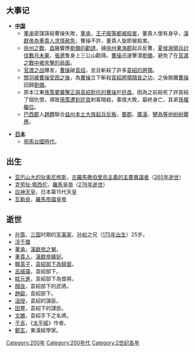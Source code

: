 ## 大事记

  - **[中国](https://zh.wikipedia.org/wiki/中国 "wikilink")**
      - [董承](../Page/董承.md "wikilink")密謀誅殺曹操失敗，[董承](../Page/董承.md "wikilink")，[王子服等都被殺害](https://zh.wikipedia.org/wiki/王子服 "wikilink")，董貴人懷有身孕，[漢獻帝為董貴人求情赦免](https://zh.wikipedia.org/wiki/漢獻帝 "wikilink")，曹操不許，董貴人旋即被殺害。
      - [徐州之戰](../Page/徐州之戰.md "wikilink")，[昌豨](../Page/昌豨.md "wikilink")響應[劉備的勸誘](https://zh.wikipedia.org/wiki/劉備 "wikilink")，據[徐州](https://zh.wikipedia.org/wiki/徐州 "wikilink")[東海郡](../Page/東海郡.md "wikilink")起兵反曹，[夏侯淵領兵討伐數月未果](https://zh.wikipedia.org/wiki/夏侯淵 "wikilink")，[張遼](../Page/張遼.md "wikilink")隻身上三公山勸降。[曹操](../Page/曹操.md "wikilink")迅速擊潰[劉備](https://zh.wikipedia.org/wiki/劉備 "wikilink")，避免了在[官渡之戰中被夾擊的局面](https://zh.wikipedia.org/wiki/官渡之戰 "wikilink")。
      - [官渡之战](../Page/官渡之战.md "wikilink")爆发，[曹操](../Page/曹操.md "wikilink")破[袁绍](../Page/袁绍.md "wikilink")，並且斬殺了許多[袁紹的將領](https://zh.wikipedia.org/wiki/袁紹 "wikilink")。
      - [關羽被曹操受困之後](https://zh.wikipedia.org/wiki/關羽 "wikilink")，為[曹操](../Page/曹操.md "wikilink")立下斬殺[袁紹將領](https://zh.wikipedia.org/wiki/袁紹 "wikilink")[顏良之功](https://zh.wikipedia.org/wiki/顏良 "wikilink")，之後脫離[曹操](../Page/曹操.md "wikilink")回歸[劉備](https://zh.wikipedia.org/wiki/劉備 "wikilink")。
      - 原本江東[孫策要襲擊正與](https://zh.wikipedia.org/wiki/孫策 "wikilink")[袁紹對抗的](https://zh.wikipedia.org/wiki/袁紹 "wikilink")[曹操](../Page/曹操.md "wikilink")於[許昌](https://zh.wikipedia.org/wiki/許昌 "wikilink")，因為之前殺死了許貢結了個仇恨，導致[孫策遭到](https://zh.wikipedia.org/wiki/孫策 "wikilink")[許貢](../Page/許貢.md "wikilink")刺客暗殺，事情大敗，最終身亡，其弟[孫權繼位](https://zh.wikipedia.org/wiki/孫權 "wikilink")。
      - [巴西郡](../Page/巴西郡.md "wikilink")人[趙韙](../Page/趙韙.md "wikilink")聯合[益州本土大族起兵反叛](https://zh.wikipedia.org/wiki/益州 "wikilink")，[蜀郡](../Page/蜀郡.md "wikilink")、[廣漢](https://zh.wikipedia.org/wiki/廣漢 "wikilink")、[犍為等地紛紛響應](https://zh.wikipedia.org/wiki/犍為 "wikilink")。

<!-- end list -->

  - **[日本](../Page/日本.md "wikilink")**
      - [邪馬台國時代](https://zh.wikipedia.org/wiki/邪馬台國 "wikilink")。

## 出生

  - [亚历山大的狄奥尼修斯](../Page/亚历山大的狄奥尼修斯.md "wikilink")，[古羅馬撒伯里烏主義的主要異議者](https://zh.wikipedia.org/wiki/古羅馬 "wikilink")（[265年逝世](https://zh.wikipedia.org/wiki/265年 "wikilink")）
  - [克劳狄·塔西佗](https://zh.wikipedia.org/wiki/克劳狄·塔西佗 "wikilink")，[羅馬皇帝](../Page/羅馬皇帝.md "wikilink")（[276年逝世](https://zh.wikipedia.org/wiki/276年 "wikilink")）
  - [应神天皇](../Page/应神天皇.md "wikilink")，日本第15代天皇
  - [瓦勒良](../Page/瓦勒良.md "wikilink")，[羅馬帝國皇帝](https://zh.wikipedia.org/wiki/羅馬帝國皇帝 "wikilink")

## 逝世

  - [孙策](../Page/孙策.md "wikilink")，[三国](../Page/三国.md "wikilink")时期的[军事家](https://zh.wikipedia.org/wiki/军事家 "wikilink")，[孙权](../Page/孙权.md "wikilink")之兄（[175年出生](https://zh.wikipedia.org/wiki/175年 "wikilink")）25岁。
  - [淳于瓊](https://zh.wikipedia.org/wiki/淳于瓊 "wikilink")
  - [董承](../Page/董承.md "wikilink")，[漢獻帝之舅](https://zh.wikipedia.org/wiki/漢獻帝 "wikilink")。
  - [董貴人](https://zh.wikipedia.org/wiki/董貴人 "wikilink")，[漢獻帝嬪妃](https://zh.wikipedia.org/wiki/漢獻帝 "wikilink")。
  - [韓莒子](https://zh.wikipedia.org/wiki/韓莒子 "wikilink")，[袁紹部下為騎督](https://zh.wikipedia.org/wiki/袁紹 "wikilink")。
  - [呂威璜](https://zh.wikipedia.org/wiki/呂威璜 "wikilink")，袁紹部下。
  - [眭元進](https://zh.wikipedia.org/wiki/眭元進 "wikilink")，袁紹部下為督將。
  - [顏良](https://zh.wikipedia.org/wiki/顏良 "wikilink")，袁紹部下的武將。
  - [趙叡](https://zh.wikipedia.org/wiki/趙叡 "wikilink")，袁紹部下。
  - [沮授](../Page/沮授.md "wikilink")，袁紹的謀臣。
  - [田豐](../Page/田豐.md "wikilink")，袁紹下的謀臣。
  - [文醜](../Page/文醜.md "wikilink")，袁紹手下之名將。
  - [于吉](../Page/于吉.md "wikilink")，《[太平經](../Page/太平經.md "wikilink")》作者。
  - [鄭玄](https://zh.wikipedia.org/wiki/鄭玄 "wikilink")，東漢經學家。

[Category:200年](https://zh.wikipedia.org/wiki/Category:200年 "wikilink") [Category:200年代](https://zh.wikipedia.org/wiki/Category:200年代 "wikilink") [Category:2世纪各年](https://zh.wikipedia.org/wiki/Category:2世纪各年 "wikilink")